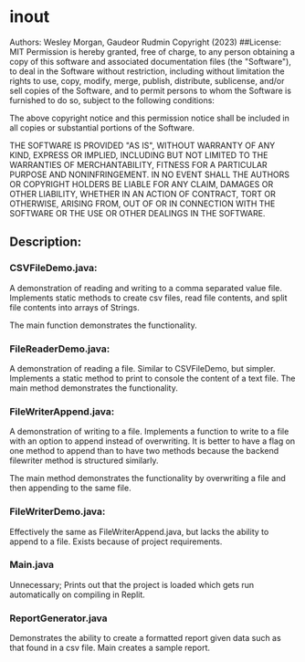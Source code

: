 # inout

Authors: Wesley Morgan, Gaudeor Rudmin
Copyright (2023)
##License: MIT
Permission is hereby granted, free of charge, to any person obtaining a copy
of this software and associated documentation files (the "Software"), to deal
in the Software without restriction, including without limitation the rights
to use, copy, modify, merge, publish, distribute, sublicense, and/or sell
copies of the Software, and to permit persons to whom the Software is
furnished to do so, subject to the following conditions:

The above copyright notice and this permission notice shall be included in all
copies or substantial portions of the Software.

THE SOFTWARE IS PROVIDED "AS IS", WITHOUT WARRANTY OF ANY KIND, EXPRESS OR
IMPLIED, INCLUDING BUT NOT LIMITED TO THE WARRANTIES OF MERCHANTABILITY,
FITNESS FOR A PARTICULAR PURPOSE AND NONINFRINGEMENT. IN NO EVENT SHALL THE
AUTHORS OR COPYRIGHT HOLDERS BE LIABLE FOR ANY CLAIM, DAMAGES OR OTHER
LIABILITY, WHETHER IN AN ACTION OF CONTRACT, TORT OR OTHERWISE, ARISING FROM,
OUT OF OR IN CONNECTION WITH THE SOFTWARE OR THE USE OR OTHER DEALINGS IN THE
SOFTWARE.



## Description: 

### CSVFileDemo.java:

A demonstration of reading and writing to a comma separated value file. 
Implements static methods to create csv files, read file contents, 
and split file contents into arrays of Strings. 

The main function demonstrates the functionality.

### FileReaderDemo.java:

A demonstration of reading a file. Similar to CSVFileDemo, but simpler. 
Implements a static method to print to console the content of a text file. 
The main method demonstrates the functionality. 

### FileWriterAppend.java:

A demonstration of writing to a file. Implements a function to write to a 
file with an option to append instead of overwriting. It is better to have 
a flag on one method to append than to have two methods because the backend 
filewriter method is structured similarly.

The main method demonstrates the functionality by overwriting a file and 
then appending to the same file.

### FileWriterDemo.java:

Effectively the same as FileWriterAppend.java, but lacks the ability to 
append to a file. Exists because of project requirements.

### Main.java

Unnecessary; Prints out that the project is loaded which gets run 
automatically on compiling in Replit.

### ReportGenerator.java

Demonstrates the ability to create a formatted report given data such as 
that found in a csv file. Main creates a sample report.


